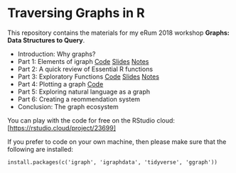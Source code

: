 # Traversing Graphs in R

This repository contains the materials for my eRum 2018 workshop **Graphs: Data Structures to Query**. 

* Introduction: Why graphs?
* Part 1: Elements of igraph [Code](https://beemyfriend.github.io/Tutorials/intro_to_igraph/part_1.html) [Slides](https://beemyfriend.github.io/Tutorials/intro_to_igraph/part_1_slides.html) [Notes](https://beemyfriend.github.io/Tutorials/intro_to_igraph/part_1_notes.html)
* Part 2: A quick review of Essential R functions
* Part 3: Exploratory Functions [Code](https://beemyfriend.github.io/Tutorials/intro_to_igraph/part_3.html) [Slides](https://beemyfriend.github.io/Tutorials/intro_to_igraph/part_3_slides.html) [Notes](https://beemyfriend.github.io/Tutorials/intro_to_igraph/part_3_notes.html)
* Part 4: Plotting a graph [Code](https://beemyfriend.github.io/Tutorials/intro_to_igraph/part_4.html)
* Part 5: Exploring natural language as a graph
* Part 6: Creating a reommendation system
* Conclusion: The graph ecosystem

You can play with the code for free on the RStudio cloud: [https://rstudio.cloud/project/23699]

If you prefer to code on your own machine, then please make sure that the following are installed:

```
install.packages(c('igraph', 'igraphdata', 'tidyverse', 'ggraph'))
```